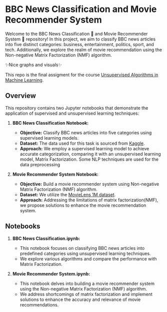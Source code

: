 # BBC News Classification and Movie Recommender System

Welcome to the BBC News Classification 📰 and Movie Recommender System 🎥 repository! In this project, we aim to classify BBC news articles into five distinct categories: business, entertainment, politics, sport, and tech. Additionally, we explore the realm of movie recommendation using the Non-negative Matrix Factorization (NMF) algorithm.

✨Nice graphs and visuals✨

This repo is the final assigment for the course [Unsupervised Algorithms in Machine Learning](https://www.coursera.org/learn/unsupervised-algorithms-in-machine-learning).

## Overview

This repository contains two Jupyter notebooks that demonstrate the application of supervised and unsupervised learning techniques:

1. **BBC News Classification Notebook:**
   - **Objective:** Classify BBC news articles into five categories using supervised learning models.
   - **Dataset:** The data used for this task is sourced from [Kaggle](https://www.kaggle.com/c/learn-ai-bbc/data).
   - **Approach:** We employ a supervised learning model to achieve accurate categorization, comparing it with an unsupervised learning model, Matrix Factorization. Some NLP techniques are used for the data preprocessing

2. **Movie Recommender System Notebook:**
   - **Objective:** Build a movie recommender system using Non-negative Matrix Factorization (NMF) algorithm.
   - **Dataset:** We utilize the [MovieLens 1M dataset](https://grouplens.org/datasets/movielens/1m/).
   - **Approach:** Addressing the limitations of matrix factorization(NMF), we propose solutions to enhance the movie recommendation system.

## Notebooks

1. **BBC News Classification.ipynb:**
   - This notebook focuses on classifying BBC news articles into predefined categories using unsupervised learning techniques.
   - We explore various algorithms and compare the performance with Matrix Factorization.

2. **Movie Recommender System.ipynb:**
   - This notebook delves into building a movie recommender system using the Non-negative Matrix Factorization (NMF) algorithm.
   - We address shortcomings of matrix factorization and implement solutions to enhance the accuracy and relevance of movie recommendations.


